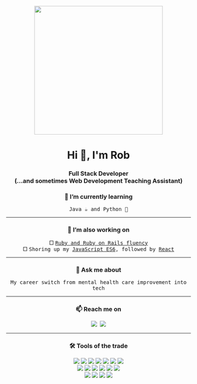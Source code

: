 <p align="center">
  <img src="https://data.whicdn.com/images/301510724/original.gif" width="350">
</p>

<h1 align="center">Hi 👋, I'm Rob</h1>
<h3 align="center">Full Stack Developer
 <br>
 (...and sometimes Web Development Teaching Assistant)</h3>

<h3 align="center"> 🌱  I’m currently learning  </h3>
 <p align="center">
  <samp>Java ☕️ and Python 🐍</samp>
</p>

<hr>

<h3 align="center"> 🔭  I’m also working on  </h3>
 <p align="center">
   □ <samp><a href="https://github.com/robert-low/ruby-coding-challenges">Ruby and Ruby on Rails fluency </a></samp>
 <br>
   □ <samp>Shoring up my <a href ="https://github.com/robert-low/complete-javascript-course">JavaScript ES6</a>, followed by <a href="https://github.com/robert-low/learning-react">React</a>
 </samp>
</p>

<hr>

<h3 align="center"> 💬  Ask me about  </h3>
 <p align="center">
  <samp>My career switch from mental health care improvement into tech</samp>
</p>

<hr>

<h3 align="center"> 📫  Reach me on  </h3>
 <p align="center">
  <samp>
     <a target="_blank"href="https://www.linkedin.com/in/robert-low22"><img src="https://img.shields.io/badge/linkedin-%230077B5.svg?&style=for-the-badge&logo=linkedin&logoColor=white" /></a>
    <a href="mailto:robert.low91@gmail.com"><img src="https://img.shields.io/badge/gmail-%23D14836.svg?&style=for-the-badge&logo=gmail&logoColor=white" /></a>
  </samp>
</p>

<hr>

<h3 align="center"> 🛠  Tools of the trade  </h3>
<p align="center">
 <img src="https://img.shields.io/badge/ruby-%23CC342D.svg?style=for-the-badge&logo=ruby&logoColor=white">
 <img src="https://img.shields.io/badge/javascript-%23323330.svg?style=for-the-badge&logo=javascript&logoColor=%23F7DF1E">
 <img src="https://img.shields.io/badge/java-%23ED8B00.svg?style=for-the-badge&logo=openjdk&logoColor=white">
 <img src="https://img.shields.io/badge/html5-%23E34F26.svg?style=for-the-badge&logo=html5&logoColor=white">
 <img src="https://img.shields.io/badge/rails-%23CC0000.svg?style=for-the-badge&logo=ruby-on-rails&logoColor=white">
 <img src="https://img.shields.io/badge/node.js-6DA55F?style=for-the-badge&logo=node.js&logoColor=white">
 <img src="https://img.shields.io/badge/SASS-hotpink.svg?style=for-the-badge&logo=SASS&logoColor=white">
 <br>
 <img src="https://img.shields.io/badge/bootstrap-%23563D7C.svg?style=for-the-badge&logo=bootstrap&logoColor=white">
 <img src="https://img.shields.io/badge/mysql-%2300f.svg?style=for-the-badge&logo=mysql&logoColor=white">
 <img src="https://img.shields.io/badge/postgres-%23316192.svg?style=for-the-badge&logo=postgresql&logoColor=white">
 <img src="https://img.shields.io/badge/sqlite-%2307405e.svg?style=for-the-badge&logo=sqlite&logoColor=white">
 <img src="https://img.shields.io/badge/figma-%23F24E1E.svg?style=for-the-badge&logo=figma&logoColor=white">
 <img src="https://img.shields.io/badge/heroku-%23430098.svg?style=for-the-badge&logo=heroku&logoColor=white">
 <br>
 <img src="https://img.shields.io/badge/git-%23F05033.svg?style=for-the-badge&logo=git&logoColor=white">
 <img src="https://img.shields.io/badge/Visual%20Studio%20Code-0078d7.svg?style=for-the-badge&logo=visual-studio-code&logoColor=white">
 <img src="https://img.shields.io/badge/-Stackoverflow-FE7A16?style=for-the-badge&logo=stack-overflow&logoColor=white">
 <img src="https://img.shields.io/badge/google-4285F4?style=for-the-badge&logo=google&logoColor=white">
</p>

